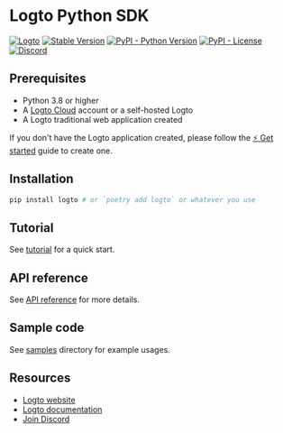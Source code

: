 # Logto Python SDK

[![Logto](https://img.shields.io/badge/for-logto-7958ff)][Website]
[![Stable Version](https://img.shields.io/pypi/v/logto?label=stable)][PyPI Releases]
[![PyPI - Python Version](https://img.shields.io/pypi/pyversions/logto)][PyPI]
[![PyPI - License](https://img.shields.io/pypi/l/logto)](https://github.com/logto-io/python)
[![Discord](https://img.shields.io/discord/965845662535147551?color=5865f2&logo=discord&label=discord)][Discord]

## Prerequisites

- Python 3.8 or higher
- A [Logto Cloud][Website] account or a self-hosted Logto
- A Logto traditional web application created

If you don't have the Logto application created, please follow the [⚡ Get started](https://docs.logto.io/docs/tutorials/get-started/) guide to create one.

## Installation
```bash
pip install logto # or `poetry add logto` or whatever you use
```

## Tutorial

See [tutorial](./docs/tutorial.md) for a quick start.

## API reference

See [API reference](./docs/api.md) for more details.

## Sample code

See [samples](./samples/) directory for example usages.

## Resources

- [Logto website][Website]
- [Logto documentation](https://docs.logto.io/)
- [Join Discord][Discord]

[Website]: https://logto.io/
[PyPI]: https://pypi.org/project/logto/
[PyPI Releases]: https://pypi.org/project/logto/#history
[Discord]: https://discord.gg/vRvwuwgpVX
